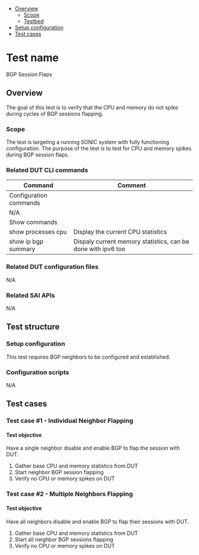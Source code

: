 - [Overview](#overview)
    - [Scope](#scope)
    - [Testbed](#testbed)
- [Setup configuration](#setup-configuration)
- [Test cases](#test-cases)

# Test name

BGP Session Flaps

## Overview

The goal of this test is to verify that the CPU and memory do not spike during cycles of BGP sessions flapping.

### Scope

The test is targeting a running SONIC system with fully functioning configuration. The purpose of the test is to test for CPU and memory spikes during BGP session flaps.

### Related DUT CLI commands

| Command | Comment |
| ------- | ------- |
|Configuration commands|
| N/A |  |
|Show commands|
| show processes cpu | Display the current CPU statistics |
| show ip bgp summary | Dispaly current memory statistics, can be done with ipv6 too |

### Related DUT configuration files

N/A

### Related SAI APIs

N/A

## Test structure
### Setup configuration

This test requires BGP neighbors to be configured and established.

### Configuration scripts

N/A

## Test cases
### Test case #1 - Individual Neighbor Flapping

#### Test objective

Have a single neighbor disable and enable BGP to flap the session with DUT.
1. Gather base CPU and memory statistics from DUT
2. Start neighbor BGP session flapping
3. Verify no CPU or memory spikes on DUT

### Test case #2 - Multiple Neighbors Flapping

#### Test objective
Have all neighbors disable and enable BGP to flap their sessions with DUT.
1. Gather base CPU and memory statistics from DUT
2. Start all neighbor BGP sessions flapping
3. Verify no CPU or memory spikes on DUT
